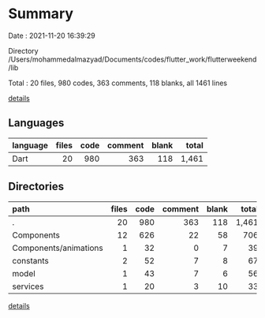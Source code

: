 # Summary

Date : 2021-11-20 16:39:29

Directory /Users/mohammedalmazyad/Documents/codes/flutter_work/flutterweekend/lib

Total : 20 files,  980 codes, 363 comments, 118 blanks, all 1461 lines

[details](details.md)

## Languages
| language | files | code | comment | blank | total |
| :--- | ---: | ---: | ---: | ---: | ---: |
| Dart | 20 | 980 | 363 | 118 | 1,461 |

## Directories
| path | files | code | comment | blank | total |
| :--- | ---: | ---: | ---: | ---: | ---: |
| . | 20 | 980 | 363 | 118 | 1,461 |
| Components | 12 | 626 | 22 | 58 | 706 |
| Components/animations | 1 | 32 | 0 | 7 | 39 |
| constants | 2 | 52 | 7 | 8 | 67 |
| model | 1 | 43 | 7 | 6 | 56 |
| services | 1 | 20 | 3 | 10 | 33 |

[details](details.md)